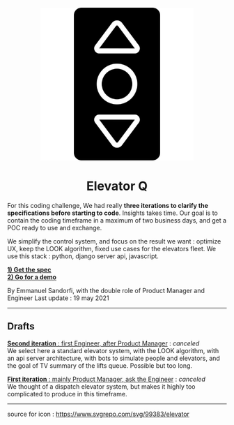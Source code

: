 <p align="center">
<img src="docs/images/elevator-svgrepo-com.svg" width="350" alt="Elevator Q">

<h1 align="center">Elevator Q</h1>
</p>

For this coding challenge, We had really **three iterations to clarify the specifications before starting to code**. Insights takes time. Our goal is to contain the coding timeframe in a maximum of two business days, and get a POC ready to use and exchange.

We simplify the control system, and focus on the result we want : optimize UX, keep the LOOK algorithm, fixed use cases for the elevators fleet. We use this stack : python, django server api, javascript.

**[1) Get the spec](docs/iter3/readme.md)**  
**[2) Go for a demo](docs/iter3/readme.md)**

By Emmanuel Sandorfi, with the double role of Product Manager and Engineer
Last update : 19 may 2021

---

## Drafts

[**Second iteration** : first Engineer, after Product Manager](docs/iter2/readme.md) : _canceled_  
We select here a standard elevator system, with the LOOK algorithm, with an api server architecture, with bots to simulate people and elevators, and the goal of TV summary of the lifts queue. Possible but too long.

[**First iteration** : mainly Product Manager, ask the Engineer](docs/iter1/readme.md) : _canceled_  
We thought of a dispatch elevator system, but makes it highly too complicated to produce in this timeframe.

---

source for icon : https://www.svgrepo.com/svg/99383/elevator
